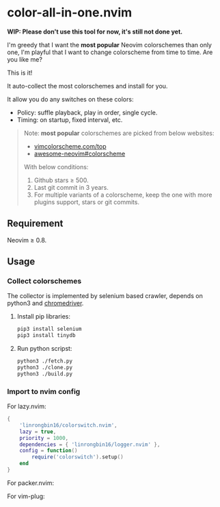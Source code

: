 # color-all-in-one.nvim

**WIP: Please don't use this tool for now, it's still not done yet.**

I'm greedy that I want the **most popular** Neovim colorschemes than only one, I'm playful that I want to change colorscheme from time to time. Are you like me?

This is it!

It auto-collect the most colorschemes and install for you.

It allow you do any switches on these colors:
  * Policy: suffle playback, play in order, single cycle.
  * Timing: on startup, fixed interval, etc.

> Note: **most popular** colorschemes are picked from below websites:
> - [vimcolorscheme.com/top](https://vimcolorschemes.com/top)
> - [awesome-neovim#colorscheme](https://www.trackawesomelist.com/rockerBOO/awesome-neovim/readme/#colorscheme)
>
> With below conditions:
>
> 1. Github stars &ge; 500.
> 2. Last git commit in 3 years.
> 3. For multiple variants of a colorscheme, keep the one with more plugins
   support, stars or git commits.

## Requirement

Neovim &ge; 0.8.

## Usage

### Collect colorschemes

The collector is implemented by selenium based crawler, depends on
python3 and [chromedriver](https://chromedriver.chromium.org/downloads).

1. Install pip libraries:

   ```bash
   pip3 install selenium
   pip3 install tinydb
   ```

2. Run python scripst:

   ```bash
   python3 ./fetch.py
   python3 ./clone.py
   python3 ./build.py
   ```

### Import to nvim config

For lazy.nvim:

```lua
{
    'linrongbin16/colorswitch.nvim',
    lazy = true,
    priority = 1000,
    dependencies = { 'linrongbin16/logger.nvim' },
    config = function()
        require('colorswitch').setup()
    end
}
```

For packer.nvim:

For vim-plug:
